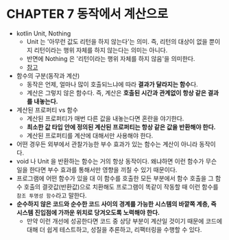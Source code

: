 # CHAPTER 7 동작에서 계산으로

- kotlin Unit, Nothing
  - Unit 는 '아무런 값도 리턴을 하지 않는다'는 의미. 즉, 리턴의 대상이 없을 뿐이지 리턴이라는 행위 자체를 하지 않는다는 의미는 아니다.
  - 반면에 Nothing 은 '리턴이라는 행위 자체를 하지 않음'을 의미한다.
  - [참고](https://readystory.tistory.com/143)
- 함수의 구분(동작과 계산)
  - 동작은 언제, 얼마나 많이 호출되느냐에 따라 **결과가 달라지는 함수**다.
  - 계산은 그렇지 않은 함수다. 즉, 계산은 **호출된 시간과 관계없이 항상 같은 결과를 내놓는다.**
- 계산된 프로퍼티 vs 함수
  - 계산된 프로퍼티가 매번 다른 값을 내놓는다면 혼란을 야기한다.
  - **최소한 값 타입 안에 정의된 계산된 프로퍼티는 항상 같은 값을 반환해야 한다.**
  - 계산된 프로퍼티를 계산에 대해서만 사용해야 한다.
- 어떤 경우든 외부에서 관찰가능한 부수 효과가 있는 함수는 계산이 아니라 동작이다.
- void 나 Unit 을 반환하는 함수는 거의 항상 동작이다. 왜냐하면 이런 함수가 무슨 일을 한다면 부수 효과를 통해서만 영향을 끼칠 수 있기 때문이다.
- 프로그램에 어떤 함수가 있을 대 이 함수를 호출한 모든 부분에서 함수 호출을 그 함수 호출의 결괏값(반환값)으로 치환해도 프로그램이 똑같이 작동할 때 이런 함수를 `참조 투명성 함수`라고 말한다.
- **순수하지 않은 코드와 순수한 코드 사이의 경계를 가능한 시스템의 바깥쪽 계층, 즉 시스템 진입점에 가까운 위치로 당겨오도록 노력해야 한다.**
  - 만약 이런 개선에 성공한다면 코드 중 상당 부분이 계산일 것이기 때문에 코드에 대해 더 쉽게 테스트하고, 성질을 추론하고, 리팩터링을 수행할 수 있다.